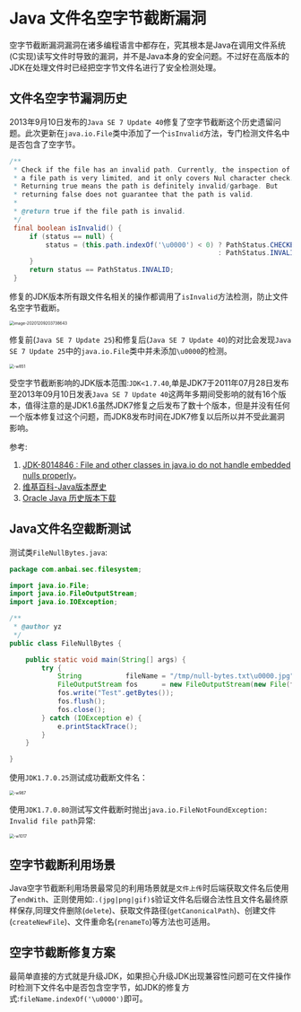 # Java 文件名空字节截断漏洞

空字节截断漏洞漏洞在诸多编程语言中都存在，究其根本是Java在调用文件系统(C实现)读写文件时导致的漏洞，并不是Java本身的安全问题。不过好在高版本的JDK在处理文件时已经把空字节文件名进行了安全检测处理。



## 文件名空字节漏洞历史

2013年9月10日发布的`Java SE 7 Update 40`修复了空字节截断这个历史遗留问题。此次更新在`java.io.File`类中添加了一个`isInvalid`方法，专门检测文件名中是否包含了空字节。

```java
/**
 * Check if the file has an invalid path. Currently, the inspection of
 * a file path is very limited, and it only covers Nul character check.
 * Returning true means the path is definitely invalid/garbage. But
 * returning false does not guarantee that the path is valid.
 *
 * @return true if the file path is invalid.
 */
 final boolean isInvalid() {
     if (status == null) {
         status = (this.path.indexOf('\u0000') < 0) ? PathStatus.CHECKED
                                                    : PathStatus.INVALID;
     }
     return status == PathStatus.INVALID;
 }
```

修复的JDK版本所有跟文件名相关的操作都调用了`isInvalid`方法检测，防止文件名空字节截断。

<img src="https://oss.javasec.org/images/image-20201209203738643.png" alt="image-20201209203738643" style="zoom:50%;" />

修复前(`Java SE 7 Update 25`)和修复后(`Java SE 7 Update 40`)的对比会发现`Java SE 7 Update 25`中的`java.io.File`类中并未添加`\u0000`的检测。

<img src="https://oss.javasec.org/images/15461904682947.jpg" alt="-w851" style="zoom:50%;" />

受空字节截断影响的JDK版本范围:`JDK<1.7.40`,单是JDK7于2011年07月28日发布至2013年09月10日发表`Java SE 7 Update 40`这两年多期间受影响的就有16个版本，值得注意的是JDK1.6虽然JDK7修复之后发布了数十个版本，但是并没有任何一个版本修复过这个问题，而JDK8发布时间在JDK7修复以后所以并不受此漏洞影响。

参考:

1. [JDK-8014846 : File and other classes in java.io do not handle embedded nulls properly](https://bugs.java.com/bugdatabase/view_bug.do?bug_id=8014846)。
2. [维基百科-Java版本歷史](https://zh.wikipedia.org/wiki/Java版本歷史)
3. [Oracle Java 历史版本下载](https://www.oracle.com/technetwork/java/javase/archive-139210.html)



## Java文件名空截断测试

测试类`FileNullBytes.java`:

```java
package com.anbai.sec.filesystem;

import java.io.File;
import java.io.FileOutputStream;
import java.io.IOException;

/**
 * @author yz
 */
public class FileNullBytes {

	public static void main(String[] args) {
		try {
			String           fileName = "/tmp/null-bytes.txt\u0000.jpg";
			FileOutputStream fos      = new FileOutputStream(new File(fileName));
			fos.write("Test".getBytes());
			fos.flush();
			fos.close();
		} catch (IOException e) {
			e.printStackTrace();
		}
	}

}
```

使用`JDK1.7.0.25`测试成功截断文件名：

<img src="https://oss.javasec.org/images/15461913651356.jpg" alt="-w987" style="zoom:50%;" />

使用`JDK1.7.0.80`测试写文件截断时抛出`java.io.FileNotFoundException: Invalid file path`异常:

<img src="https://oss.javasec.org/images/15461915044088.jpg" alt="-w1017" style="zoom:50%;" />



## 空字节截断利用场景

Java空字节截断利用场景最常见的利用场景就是`文件上传`时后端获取文件名后使用了`endWith`、正则使用如:`.(jpg|png|gif)$`验证文件名后缀合法性且文件名最终原样保存,同理文件删除(`delete`)、获取文件路径(`getCanonicalPath`)、创建文件(`createNewFile`)、文件重命名(`renameTo`)等方法也可适用。



## 空字节截断修复方案

最简单直接的方式就是升级JDK，如果担心升级JDK出现兼容性问题可在文件操作时检测下文件名中是否包含空字节，如JDK的修复方式:`fileName.indexOf('\u0000')`即可。